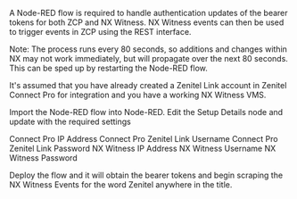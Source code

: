A Node-RED flow is required to handle authentication updates of the bearer tokens for both ZCP and NX Witness.
NX Witness events can then be used to trigger events in ZCP using the REST interface.

Note: The process runs every 80 seconds, so additions and changes within NX may not work immediately, but will propagate over the next 80 seconds.
This can be sped up by restarting the Node-RED flow.

It's assumed that you have already created a Zenitel Link account in Zenitel Connect Pro for integration and you have a working NX Witness VMS.

Import the Node-RED flow into Node-RED. Edit the Setup Details node and update with the required settings

Connect Pro IP Address
Connect Pro Zenitel Link Username
Connect Pro Zenitel Link Password
NX Witness IP Address
NX Witness Username
NX Witness Password

Deploy the flow and it will obtain the bearer tokens and begin scraping the NX Witness Events for the word Zenitel anywhere in the title.
